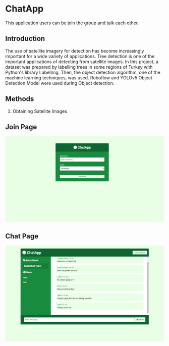 # ChatApp
 
 This application users can be join the group and talk each other.
 
 ## Introduction
 
The use of satellite imagery for detection has become increasingly important for a wide variety of applications. Tree detection is one of the important applications of detecting from satellite images. 
In this project, a dataset was prepared by labelling trees in some regions of Turkey with Python's library LabelImg. Then, the object detection algorithm, one of the machine learning techniques, was used. Roboflow and YOLOv5 Object Detection Model were used during Object detection.

 
 ## Methods

1. Obtaining Satellite Images

## Join Page
![This is an image](/img/JoinPage.PNG)

## Chat Page
![This is an image](/img/ChatPage.PNG)

